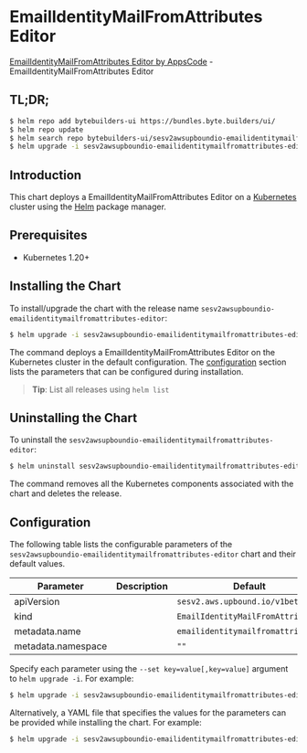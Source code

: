 # EmailIdentityMailFromAttributes Editor

[EmailIdentityMailFromAttributes Editor by AppsCode](https://byte.builders) - EmailIdentityMailFromAttributes Editor

## TL;DR;

```bash
$ helm repo add bytebuilders-ui https://bundles.byte.builders/ui/
$ helm repo update
$ helm search repo bytebuilders-ui/sesv2awsupboundio-emailidentitymailfromattributes-editor --version=v0.4.18
$ helm upgrade -i sesv2awsupboundio-emailidentitymailfromattributes-editor bytebuilders-ui/sesv2awsupboundio-emailidentitymailfromattributes-editor -n default --create-namespace --version=v0.4.18
```

## Introduction

This chart deploys a EmailIdentityMailFromAttributes Editor on a [Kubernetes](http://kubernetes.io) cluster using the [Helm](https://helm.sh) package manager.

## Prerequisites

- Kubernetes 1.20+

## Installing the Chart

To install/upgrade the chart with the release name `sesv2awsupboundio-emailidentitymailfromattributes-editor`:

```bash
$ helm upgrade -i sesv2awsupboundio-emailidentitymailfromattributes-editor bytebuilders-ui/sesv2awsupboundio-emailidentitymailfromattributes-editor -n default --create-namespace --version=v0.4.18
```

The command deploys a EmailIdentityMailFromAttributes Editor on the Kubernetes cluster in the default configuration. The [configuration](#configuration) section lists the parameters that can be configured during installation.

> **Tip**: List all releases using `helm list`

## Uninstalling the Chart

To uninstall the `sesv2awsupboundio-emailidentitymailfromattributes-editor`:

```bash
$ helm uninstall sesv2awsupboundio-emailidentitymailfromattributes-editor -n default
```

The command removes all the Kubernetes components associated with the chart and deletes the release.

## Configuration

The following table lists the configurable parameters of the `sesv2awsupboundio-emailidentitymailfromattributes-editor` chart and their default values.

|     Parameter      | Description |                   Default                    |
|--------------------|-------------|----------------------------------------------|
| apiVersion         |             | <code>sesv2.aws.upbound.io/v1beta1</code>    |
| kind               |             | <code>EmailIdentityMailFromAttributes</code> |
| metadata.name      |             | <code>emailidentitymailfromattributes</code> |
| metadata.namespace |             | <code>""</code>                              |


Specify each parameter using the `--set key=value[,key=value]` argument to `helm upgrade -i`. For example:

```bash
$ helm upgrade -i sesv2awsupboundio-emailidentitymailfromattributes-editor bytebuilders-ui/sesv2awsupboundio-emailidentitymailfromattributes-editor -n default --create-namespace --version=v0.4.18 --set apiVersion=sesv2.aws.upbound.io/v1beta1
```

Alternatively, a YAML file that specifies the values for the parameters can be provided while
installing the chart. For example:

```bash
$ helm upgrade -i sesv2awsupboundio-emailidentitymailfromattributes-editor bytebuilders-ui/sesv2awsupboundio-emailidentitymailfromattributes-editor -n default --create-namespace --version=v0.4.18 --values values.yaml
```

